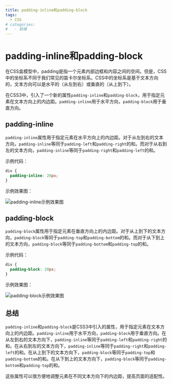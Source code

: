 ```yaml
---
title: padding-inline和padding-block
tags:
  - CSS
# categories:
#   - 前端
---
```

# padding-inline和padding-block

在CSS盒模型中，padding是指一个元素内部边框和内容之间的空间。但是，CSS中的坐标系不同于我们常见的笛卡尔坐标系。CSS中的坐标系是基于文本方向的，文本方向可以是水平的（从左到右）或垂直的（从上到下）。

在CSS3中，引入了一个新的属性`padding-inline`和`padding-block`，用于指定元素在文本方向上的内边距。`padding-inline`用于水平方向，`padding-block`用于垂直方向。

## padding-inline

`padding-inline`属性用于指定元素在水平方向上的内边距。对于从左到右的文本方向，`padding-inline`等同于`padding-left`和`padding-right`的和。而对于从右到左的文本方向，`padding-inline`等同于`padding-right`和`padding-left`的和。

示例代码：

```css
div {
  padding-inline: 20px;
}
```

示例效果图：

![padding-inline示例效果图](./padding-inline.png)

## padding-block

`padding-block`属性用于指定元素在垂直方向上的内边距。对于从上到下的文本方向，`padding-block`等同于`padding-top`和`padding-bottom`的和。而对于从下到上的文本方向，`padding-block`等同于`padding-bottom`和`padding-top`的和。

示例代码：

```css
div {
  padding-block: 20px;
}
```

示例效果图：

![padding-block示例效果图](./padding-block.png)

## 总结

`padding-inline`和`padding-block`是CSS3中引入的属性，用于指定元素在文本方向上的内边距。`padding-inline`用于水平方向，`padding-block`用于垂直方向。在从左到右的文本方向下，`padding-inline`等同于`padding-left`和`padding-right`的和。在从右到左的文本方向下，`padding-inline`等同于`padding-right`和`padding-left`的和。在从上到下的文本方向下，`padding-block`等同于`padding-top`和`padding-bottom`的和。在从下到上的文本方向下，`padding-block`等同于`padding-bottom`和`padding-top`的和。

这些属性可以很方便地调整元素在不同文本方向下的内边距，提高页面的适配性。
